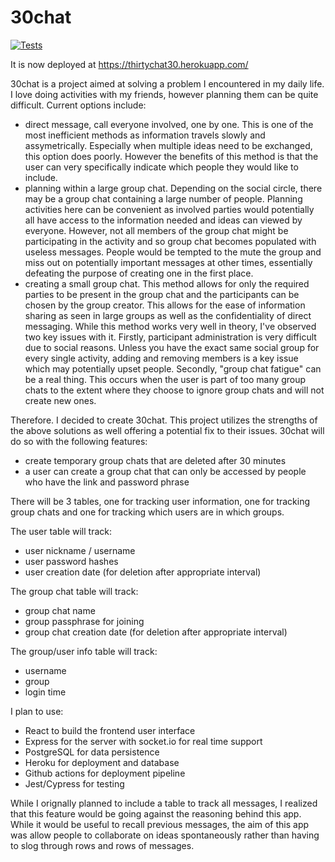 # 30chat

[![Tests](https://github.com/xavier-kong/30-chat/actions/workflows/test.yml/badge.svg)](https://github.com/xavier-kong/30-chat/actions/workflows/test.yml)

It is now deployed at https://thirtychat30.herokuapp.com/

30chat is a project aimed at solving a problem I encountered in my daily life. I love doing activities with my friends, however planning them can be quite difficult.
Current options include:

- direct message, call everyone involved, one by one. This is one of the most inefficient methods as information travels slowly and assymetrically. Especially when multiple ideas need to be exchanged, this option does poorly. However the benefits of this method is that the user can very specifically indicate which people they would like to include.
- planning within a large group chat. Depending on the social circle, there may be a group chat containing a large number of people. Planning activities here can be convenient as involved parties would potentially all have access to the information needed and ideas can viewed by everyone. However, not all members of the group chat might be participating in the activity and so group chat becomes populated with useless messages. People would be tempted to the mute the group and miss out on potentially important messages at other times, essentially defeating the purpose of creating one in the first place.
- creating a small group chat. This method allows for only the required parties to be present in the group chat and the participants can be chosen by the group creator. This allows for the ease of information sharing as seen in large groups as well as the confidentiality of direct messaging. While this method works very well in theory, I've observed two key issues with it. Firstly, participant administration is very difficult due to social reasons. Unless you have the exact same social group for every single activity, adding and removing members is a key issue which may potentially upset people. Secondly, "group chat fatigue" can be a real thing. This occurs when the user is part of too many group chats to the extent where they choose to ignore group chats and will not create new ones.

Therefore. I decided to create 30chat. This project utilizes the strengths of the above solutions as well offering a potential fix to their issues. 30chat will do so with the following features:

- create temporary group chats that are deleted after 30 minutes
- a user can create a group chat that can only be accessed by people who have the link and password phrase

There will be 3 tables, one for tracking user information, one for tracking group chats and one for tracking which users are in which groups.

The user table will track:

- user nickname / username
- user password hashes
- user creation date (for deletion after appropriate interval)

The group chat table will track:

- group chat name
- group passphrase for joining
- group chat creation date (for deletion after appropriate interval)

The group/user info table will track:

- username
- group
- login time

I plan to use:

- React to build the frontend user interface
- Express for the server with socket.io for real time support
- PostgreSQL for data persistence
- Heroku for deployment and database
- Github actions for deployment pipeline
- Jest/Cypress for testing

While I orignally planned to include a table to track all messages, I realized that this feature would be going against the reasoning behind this app. While it would be useful to recall previous messages, the aim of this app was allow people to collaborate on ideas spontaneously rather than having to slog through rows and rows of messages.
